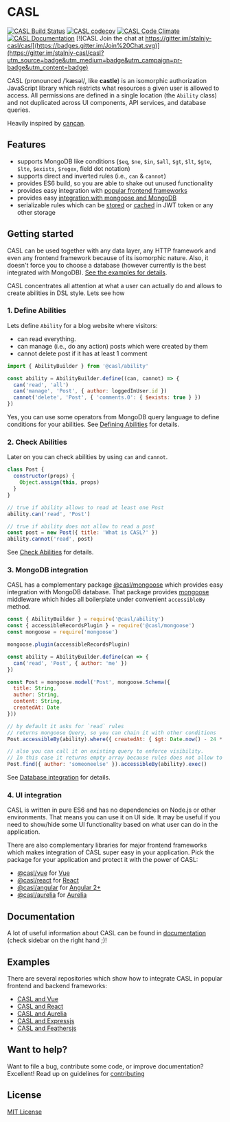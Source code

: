 # CASL

[![CASL Build Status](https://travis-ci.org/stalniy/casl.svg?branch=master)](https://travis-ci.org/stalniy/casl)
[![CASL codecov](https://codecov.io/gh/stalniy/casl/branch/master/graph/badge.svg)](https://codecov.io/gh/stalniy/casl)
[![CASL Code Climate](https://codeclimate.com/github/stalniy/casl/badges/gpa.svg)](https://codeclimate.com/github/stalniy/casl)
[![CASL Documentation](https://img.shields.io/badge/documentation-available-brightgreen.svg)](https://stalniy.github.io/casl/)
[![CASL Join the chat at https://gitter.im/stalniy-casl/casl](https://badges.gitter.im/Join%20Chat.svg)](https://gitter.im/stalniy-casl/casl?utm_source=badge&utm_medium=badge&utm_campaign=pr-badge&utm_content=badge)

CASL (pronounced /ˈkæsəl/, like **castle**) is an isomorphic authorization JavaScript library which restricts what resources a given user is allowed to access. All permissions are defined in a single location (the `Ability` class) and not duplicated across UI components, API services, and database queries.

Heavily inspired by [cancan](https://github.com/CanCanCommunity/cancancan).

## Features

* supports MongoDB like conditions (`$eq`, `$ne`, `$in`, `$all`, `$gt`, `$lt`, `$gte`, `$lte`, `$exists`, `$regex`, field dot notation)
* supports direct and inverted rules (i.e., `can` & `cannot`)
* provides ES6 build, so you are able to shake out unused functionality
* provides easy integration with [popular frontend frameworks](#4-ui-integration)
* provides easy [integration with mongoose and MongoDB](#3-mongodb-integration)
* serializable rules which can be [stored][store-rules] or [cached][cache-rules] in JWT token or any other storage

## Getting started

CASL can be used together with any data layer, any HTTP framework and even any frontend framework because of its isomorphic nature. Also, it doesn't force you to choose a database (however currently is the best integrated with MongoDB). [See the examples for details](#examples).

CASL concentrates all attention at what a user can actually do and allows to create abilities in DSL style. Lets see how

### 1. Define Abilities

Lets define `Ability` for a blog website where visitors:
* can read everything.
* can manage (i.e., do any action) posts which were created by them
* cannot delete post if it has at least 1 comment

```js
import { AbilityBuilder } from '@casl/ability'

const ability = AbilityBuilder.define((can, cannot) => {
  can('read', 'all')
  can('manage', 'Post', { author: loggedInUser.id })
  cannot('delete', 'Post', { 'comments.0': { $exists: true } })
})
```

Yes, you can use some operators from MongoDB query language to define conditions for your abilities. See [Defining Abilities][define-abilities] for details.

### 2. Check Abilities

Later on you can check abilities by using `can` and `cannot`.

```js
class Post {
  constructor(props) {
    Object.assign(this, props)
  }
}

// true if ability allows to read at least one Post
ability.can('read', 'Post')

// true if ability does not allow to read a post
const post = new Post({ title: 'What is CASL?' })
ability.cannot('read', post)
```

See [Check Abilities][check-abilities] for details.

### 3. MongoDB integration

CASL has a complementary package [@casl/mongoose](packages/casl-mongoose) which provides easy integration with MongoDB database.
That package provides [mongoose](https://github.com/Automattic/mongoose) middleware which hides all boilerplate under convenient `accessibleBy` method.

```js
const { AbilityBuilder } = require('@casl/ability')
const { accessibleRecordsPlugin } = require('@casl/mongoose')
const mongoose = require('mongoose')

mongoose.plugin(accessibleRecordsPlugin)

const ability = AbilityBuilder.define(can => {
  can('read', 'Post', { author: 'me' })
})

const Post = mongoose.model('Post', mongoose.Schema({
  title: String,
  author: String,
  content: String,
  createdAt: Date
}))

// by default it asks for `read` rules
// returns mongoose Query, so you can chain it with other conditions
Post.accessibleBy(ability).where({ createdAt: { $gt: Date.now() - 24 * 3600 } })

// also you can call it on existing query to enforce visibility.
// In this case it returns empty array because rules does not allow to read Posts of `someoneelse` author
Post.find({ author: 'someoneelse' }).accessibleBy(ability).exec()
```

See [Database integration][database-integration] for details.

### 4. UI integration

CASL is written in pure ES6 and has no dependencies on Node.js or other environments. That means you can use it on UI side. It may be useful if you need to show/hide some UI functionality based on what user can do in the application.

There are also complementary libraries for major frontend frameworks which makes integration of CASL super easy in your application. Pick the package for your application and protect it with the power of CASL:
* [@casl/vue](packages/casl-vue) for [Vue][vuejs]
* [@casl/react](packages/casl-react) for [React][react]
* [@casl/angular](packages/casl-angular) for [Angular 2+][angular]
* [@casl/aurelia](packages/casl-aurelia) for [Aurelia][aurelia]

## Documentation

A lot of useful information about CASL can be found in [documentation][documentation] (check sidebar on the right hand ;)!

## Examples

There are several repositories which show how to integrate CASL in popular frontend and backend frameworks:
* [CASL and Vue](https://github.com/stalniy/casl-vue-example)
* [CASL and React](https://github.com/stalniy/casl-react-example)
* [CASL and Aurelia](https://github.com/stalniy/casl-aurelia-example)
* [CASL and Expressjs](https://github.com/stalniy/casl-express-example)
* [CASL and Feathersjs](https://github.com/stalniy/casl-feathersjs-example)

## Want to help?

Want to file a bug, contribute some code, or improve documentation? Excellent! Read up on guidelines for [contributing][contributing]

## License

[MIT License](http://www.opensource.org/licenses/MIT)

[contributing]: https://github.com/stalniy/casl/blob/master/CONTRIBUTING.md
[define-abilities]: https://stalniy.github.io/casl/abilities/2017/07/20/define-abilities.html
[check-abilities]: https://stalniy.github.io/casl/abilities/2017/07/21/check-abilities.html
[database-integration]: https://stalniy.github.io/casl/abilities/database/integration/2017/07/22/database-integration.html
[casl-vue-example]: https://medium.com/@sergiy.stotskiy/vue-acl-with-casl-781a374b987a
[documentation]: https://stalniy.github.io/casl/
[store-rules]: https://stalniy.github.io/casl/abilities/storage/2017/07/22/storing-abilities.html#storing-abilities
[cache-rules]: https://stalniy.github.io/casl/abilities/storage/2017/07/22/storing-abilities.html#caching-abilities
[mongoose]: http://mongoosejs.com/
[mongo-adapter]: https://mongodb.github.io/node-mongodb-native/
[sequelize]: http://docs.sequelizejs.com/
[koa]: http://koajs.com/
[feathersjs]: https://feathersjs.com/
[expressjs]: https://expressjs.com/
[vuejs]: https://vuejs.org
[angular]: https://angular.io/
[react]: https://reactjs.org/
[ionic]: https://ionicframework.com
[aurelia]: http://aurelia.io
